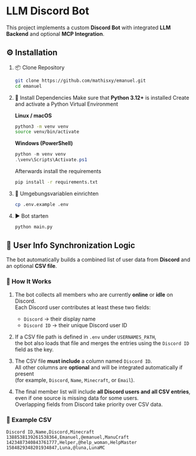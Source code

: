 # LLM Discord Bot


This project implements a custom **Discord Bot** with integrated **LLM Backend** and optional **MCP Integration**.

## ⚙️ Installation

1. 📦 Clone Repository
   ```bash
   git clone https://github.com/mathisxy/emanuel.git
   cd emanuel
   ```
2. 🧰 Install Dependencies
   Make sure that **Python 3.12+** is installed
   Create and activate a Python Virtual Environment

   **Linux / macOS**
   ```bash
   python3 -m venv venv
   source venv/bin/activate
   ```

   **Windows (PowerShell)**
   ```powershell
   python -m venv venv
   .\venv\Scripts\Activate.ps1
   ```
   
   Afterwards install the requirements
   ```bash
   pip install -r requirements.txt
   ```
   
3. 🔑 Umgebungsvariablen einrichten
   ```bash
   cp .env.example .env
   ```
   
4. ▶️ Bot starten
   ```bash
   python main.py
   ```


## 👥 User Info Synchronization Logic

The bot automatically builds a combined list of user data from **Discord** and an optional **CSV file**.

### 🔧 How It Works

1. The bot collects all members who are currently **online** or **idle** on Discord.  
   Each Discord user contributes at least these two fields:
   - `Discord` → their display name  
   - `Discord ID` → their unique Discord user ID

2. If a CSV file path is defined in `.env` under `USERNAMES_PATH`,  
   the bot also loads that file and merges the entries using the `Discord ID` field as the key.

3. The CSV file **must include** a column named `Discord ID`.  
   All other columns are **optional** and will be integrated automatically if present  
   (for example, `Discord`, `Name`, `Minecraft`, or `Email`).

4. The final member list will include **all Discord users and all CSV entries**, even if one source is missing data for some users.  
   Overlapping fields from Discord take priority over CSV data.

### 📄 Example CSV

```csv
Discord ID,Name,Discord,Minecraft
1388538139261538364,Emanuel,@emanuel,ManuCraft
1423487340843761777,Helper,@help_woman,HelpMaster
1584829348201934847,Luna,@luna,LunaMC
```
